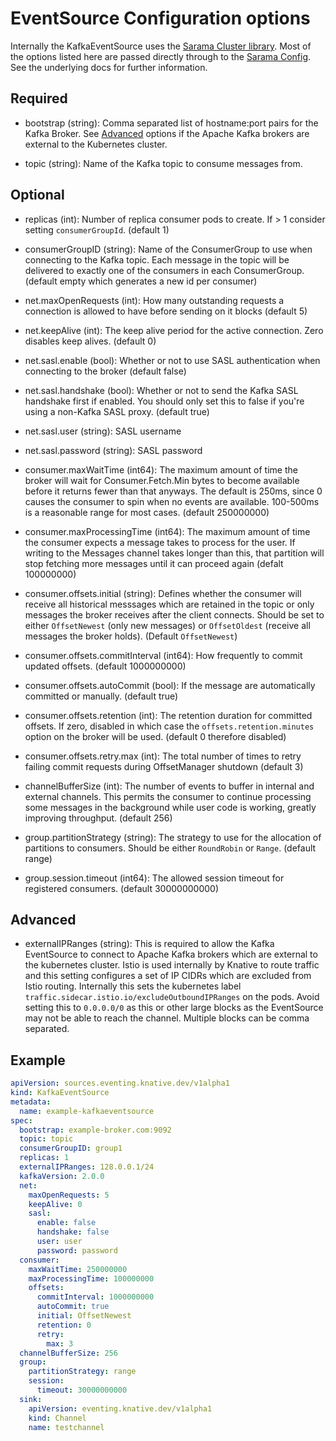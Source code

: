 # EventSource Configuration options

Internally the KafkaEventSource uses the [Sarama Cluster library](https://github.com/bsm/sarama-cluster).
Most of the options listed here are passed directly through to the [Sarama Config](https://godoc.org/github.com/Shopify/sarama#Config).
See the underlying docs for further information.

## Required

* bootstrap (string): Comma separated list of hostname:port pairs for the Kafka Broker. See [Advanced](#advanced) options if the Apache Kafka brokers are external to the Kubernetes cluster.

* topic (string): Name of the Kafka topic to consume messages from.

## Optional

* replicas (int): Number of replica consumer pods to create. If > 1 consider setting `consumerGroupId`. (default 1)

* consumerGroupID (string): Name of the ConsumerGroup to use when connecting to the Kafka topic. Each message in the topic will be delivered to exactly one of the consumers in each ConsumerGroup. (default empty which generates a new id per consumer)

* net.maxOpenRequests (int): How many outstanding requests a connection is allowed to have before sending on it blocks (default 5)

* net.keepAlive (int): The keep alive period for the active connection. Zero disables keep alives. (default 0)

* net.sasl.enable (bool): Whether or not to use SASL authentication when connecting to the broker (default false)

* net.sasl.handshake (bool): Whether or not to send the Kafka SASL handshake first if enabled. You should only set this to false if you're using a non-Kafka SASL proxy. (default true)

* net.sasl.user (string): SASL username

* net.sasl.password (string): SASL password

* consumer.maxWaitTime (int64): The maximum amount of time the broker will wait for Consumer.Fetch.Min bytes to become available before it returns fewer than that anyways. The default is 250ms, since 0 causes the consumer to spin when no events are available. 100-500ms is a reasonable range for most cases. (default 250000000)

* consumer.maxProcessingTime (int64): The maximum amount of time the consumer expects a message takes to process for the user. If writing to the Messages channel takes longer than this, that partition will stop fetching more messages until it can proceed again (defalt 100000000)

* consumer.offsets.initial (string): Defines whether the consumer will receive all historical messsages which are retained in the topic or only messages the broker receives after the client connects. Should be set to either `OffsetNewest` (only new messages) or `OffsetOldest` (receive all messages the broker holds). (Default `OffsetNewest`)

* consumer.offsets.commitInterval (int64): How frequently to commit updated offsets. (default 1000000000)

* consumer.offsets.autoCommit (bool): If the message are automatically committed or manually. (default true)

* consumer.offsets.retention (int): The retention duration for committed offsets. If zero, disabled in which case the `offsets.retention.minutes` option on the broker will be used. (default 0 therefore disabled)

* consumer.offsets.retry.max (int): The total number of times to retry failing commit requests during OffsetManager shutdown (default 3)

* channelBufferSize (int): The number of events to buffer in internal and external channels. This permits the consumer to continue processing some messages in the background while user code is working, greatly improving throughput. (default  256)

* group.partitionStrategy (string): The strategy to use for the allocation of partitions to consumers. Should be either `RoundRobin` or `Range`. (default  range)

* group.session.timeout (int64): The allowed session timeout for registered consumers. (default 30000000000)

## Advanced

* externalIPRanges (string): This is required to allow the Kafka EventSource to connect to Apache Kafka brokers which are external to the kubernetes cluster. Istio is used internally by Knative to route traffic and this setting configures a set of IP CIDRs which are excluded from Istio routing. Internally this sets the kubernetes label `traffic.sidecar.istio.io/excludeOutboundIPRanges` on the pods. Avoid setting this to `0.0.0.0/0` as this or other large blocks as the EventSource may not be able to reach the channel. Multiple blocks can be comma separated.

## Example

```yaml
apiVersion: sources.eventing.knative.dev/v1alpha1
kind: KafkaEventSource
metadata:
  name: example-kafkaeventsource
spec:
  bootstrap: example-broker.com:9092
  topic: topic
  consumerGroupID: group1
  replicas: 1
  externalIPRanges: 128.0.0.1/24  
  kafkaVersion: 2.0.0
  net:
    maxOpenRequests: 5
    keepAlive: 0
    sasl:
      enable: false
      handshake: false
      user: user
      password: password
  consumer:
    maxWaitTime: 250000000
    maxProcessingTime: 100000000
    offsets:  
      commitInterval: 1000000000
      autoCommit: true
      initial: OffsetNewest
      retention: 0
      retry:
        max: 3
  channelBufferSize: 256
  group:
    partitionStrategy: range  
    session:
      timeout: 30000000000
  sink:
    apiVersion: eventing.knative.dev/v1alpha1
    kind: Channel
    name: testchannel
```
